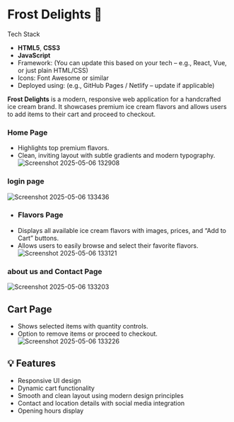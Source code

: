 
# Frost Delights 🍨
 Tech Stack

- **HTML5**, **CSS3**
- **JavaScript**
- Framework: (You can update this based on your tech – e.g., React, Vue, or just plain HTML/CSS)
- Icons: Font Awesome or similar
- Deployed using: (e.g., GitHub Pages / Netlify – update if applicable)

**Frost Delights** is a modern, responsive web application for a handcrafted ice cream brand. It showcases premium ice cream flavors and allows users to add items to their cart and proceed to checkout.
### Home Page
- Highlights top premium flavors.
- Clean, inviting layout with subtle gradients and modern typography.
![Screenshot 2025-05-06 132908](https://github.com/user-attachments/assets/41df97b2-0284-4708-bb31-8be17242b54c)
### login page 
![Screenshot 2025-05-06 133436](https://github.com/user-attachments/assets/3b2652c1-08ab-40cb-9500-f3d9b0cb62d3)
- ### Flavors Page
- Displays all available ice cream flavors with images, prices, and “Add to Cart” buttons.
- Allows users to easily browse and select their favorite flavors.
![Screenshot 2025-05-06 133121](https://github.com/user-attachments/assets/3462fecd-58f2-46a7-87fd-9770ea443b90)
### about us and Contact Page
![Screenshot 2025-05-06 133203](https://github.com/user-attachments/assets/b762c720-fac7-4920-a559-47455613d159)
## Cart Page
- Shows selected items with quantity controls.
- Option to remove items or proceed to checkout.
![Screenshot 2025-05-06 133226](https://github.com/user-attachments/assets/cbd43a9d-529d-4a3e-8e93-da96ca6a303c)
## 💡 Features

- Responsive UI design
- Dynamic cart functionality
- Smooth and clean layout using modern design principles
- Contact and location details with social media integration
- Opening hours display
